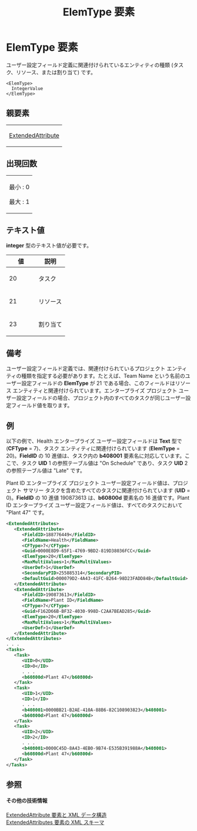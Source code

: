 ﻿---
title: ElemType 要素
TOCTitle: ElemType 要素
ms:assetid: b9db69dd-41c2-4247-9e88-efa1fa74cff1
ms:mtpsurl: https://msdn.microsoft.com/ja-jp/library/Bb968655(v=office.12)
ms:contentKeyID: 16745508
ms.date: 06/30/2008
mtps_version: v=office.12
dev_langs:
- xml
ms.translationtype: HT
---

# ElemType 要素

ユーザー設定フィールド定義に関連付けられているエンティティの種類 (タスク、リソース、または割り当て) です。

    <ElemType>
      IntegerValue
    </ElemType>

## 親要素

<table>
<colgroup>
<col style="width: 100%" />
</colgroup>
<tbody>
<tr class="odd">
<td><p><a href="extendedattribute-element.md">ExtendedAttribute</a></p></td>
</tr>
</tbody>
</table>


## 出現回数


<table>
<colgroup>
<col style="width: 100%" />
</colgroup>
<tbody>
<tr class="odd">
<td><p>最小 : 0</p>
<p>最大 : 1</p></td>
</tr>
</tbody>
</table>


## テキスト値

**integer** 型のテキスト値が必要です。

<table>
<colgroup>
<col style="width: 50%" />
<col style="width: 50%" />
</colgroup>
<thead>
<tr class="header">
<th>値</th>
<th>説明</th>
</tr>
</thead>
<tbody>
<tr class="odd">
<td><p>20</p></td>
<td><p>タスク</p></td>
</tr>
<tr class="even">
<td><p>21</p></td>
<td><p>リソース</p></td>
</tr>
<tr class="odd">
<td><p>23</p></td>
<td><p>割り当て</p></td>
</tr>
</tbody>
</table>


## 備考

ユーザー設定フィールド定義では、関連付けられているプロジェクト エンティティの種類を指定する必要があります。たとえば、Team Name という名前のユーザー設定フィールドの **ElemType** が 21 である場合、このフィールドはリソース エンティティと関連付けられています。エンタープライズ プロジェクト ユーザー設定フィールドの場合、プロジェクト内のすべてのタスクが同じユーザー設定フィールド値を取ります。

## 例

以下の例で、Health エンタープライズ ユーザー設定フィールドは **Text** 型で (**CFType** = 7)、タスク エンティティに関連付けられています (**ElemType** = 20)。**FieldID** の 10 進値は、タスク内の **b408001** 要素名に対応しています。ここで、タスク **UID** 1 の参照テーブル値は "On Schedule" であり、タスク **UID** 2 の参照テーブル値は "Late" です。

Plant ID エンタープライズ プロジェクト ユーザー設定フィールド値は、プロジェクト サマリー タスクを含めたすべてのタスクに関連付けられています (**UID** = 0)。**FieldID** の 10 進値 190873613 は、**b60800d** 要素名の 16 進値です。Plant ID エンタープライズ ユーザー設定フィールド値は、すべてのタスクにおいて "Plant 47" です。

``` xml
<ExtendedAttributes>
   <ExtendedAttribute>
      <FieldID>188776449</FieldID>
      <FieldName>Health</FieldName>
      <CFType>7</CFType>
      <Guid>0000E8D9-65F1-4769-9BD2-819D38036FCC</Guid>
      <ElemType>20</ElemType>
      <MaxMultiValues>1</MaxMultiValues>
      <UserDef>1</UserDef>
      <SecondaryPID>255885314</SecondaryPID>
      <DefaultGuid>000079D2-4A43-41FC-B264-98D23FADD84B</DefaultGuid>
   </ExtendedAttribute>
   <ExtendedAttribute>
      <FieldID>190873613</FieldID>
      <FieldName>Plant ID</FieldName>
      <CFType>7</CFType>
      <Guid>F162D66B-BF32-4030-998D-C2AA7BEAD285</Guid>
      <ElemType>20</ElemType>
      <MaxMultiValues>1</MaxMultiValues>
      <UserDef>1</UserDef>
   </ExtendedAttribute>
</ExtendedAttributes>
. . .
<Tasks>
   <Task>
      <UID>0</UID>
      <ID>0</ID>
      . . .
      <b60800d>Plant 47</b60800d>
   </Task>
   <Task>
      <UID>1</UID>
      <ID>1</ID>
      . . .
      <b408001>0000BB21-B2AE-410A-88B6-82C108903823</b408001>
      <b60800d>Plant 47</b60800d>
   </Task>
   <Task>
      <UID>2</UID>
      <ID>2</ID>
      . . .
      <b408001>0000C45D-8A43-4EB0-9B74-E535B391988A</b408001>
      <b60800d>Plant 47</b60800d>
   </Task>
</Tasks>
```

## 参照

#### その他の技術情報

[ExtendedAttribute 要素と XML データ構造](extendedattribute-elements-and-xml-structure.md)  
[ExtendedAttributes 要素の XML スキーマ](xml-schema-for-the-extendedattributes-element.md)

